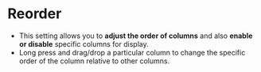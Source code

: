 # **Reorder**


- This setting allows you to **adjust the order of columns** and also **enable or disable** specific columns for display.
- Long press and drag/drop a particular column to change the specific order of the column relative to other columns.


